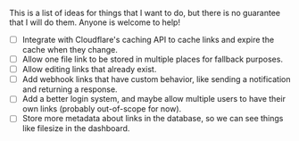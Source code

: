 This is a list of ideas for things that I want to do, but there is no guarantee
that I will do them. Anyone is welcome to help!

- [ ] Integrate with Cloudflare's caching API to cache links and expire the
      cache when they change.
- [ ] Allow one file link to be stored in multiple places for fallback purposes.
- [ ] Allow editing links that already exist.
- [ ] Add webhook links that have custom behavior, like sending a notification
      and returning a response.
- [ ] Add a better login system, and maybe allow multiple users to have their
      own links (probably out-of-scope for now).
- [ ] Store more metadata about links in the database, so we can see things like
      filesize in the dashboard.
